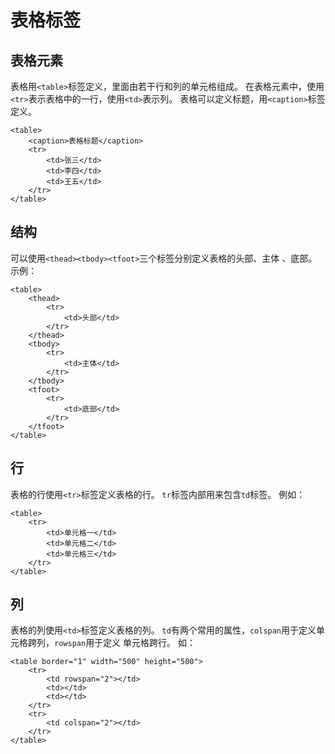 # 表格标签
## 表格元素
表格用`<table>`标签定义，里面由若干行和列的单元格组成。 在表格元素中，使用`<tr>`表示表格中的一行，使用`<td>`表示列。 表格可以定义标题，用`<caption>`标签定义。

```
<table>
    <caption>表格标题</caption>
    <tr>
        <td>张三</td>
        <td>李四</td>
        <td>王五</td>
    </tr>
</table>
```

## 结构
可以使用`<thead><tbody><tfoot>`三个标签分别定义表格的头部、主体 、底部。
示例：
```
<table>
    <thead>
        <tr>
            <td>头部</td>
        </tr>
    </thead>
    <tbody>
        <tr>
            <td>主体</td>
        </tr>
    </tbody>
    <tfoot>
        <tr>
            <td>底部</td>
        </tr>
    </tfoot>
</table>
```

## 行
表格的行使用`<tr>`标签定义表格的行。 `tr`标签内部用来包含`td`标签。
例如：
```
<table>
    <tr>
        <td>单元格一</td>
        <td>单元格二</td>
        <td>单元格三</td>
    </tr>
</table>
```

## 列
表格的列使用`<td>`标签定义表格的列。 `td`有两个常用的属性，`colspan`用于定义单元格跨列，`rowspan`用于定义 单元格跨行。 
如：
```
<table border="1" width="500" height="500">
    <tr>
        <td rowspan="2"></td>
        <td></td>
        <td></td>
    </tr>
    <tr>
        <td colspan="2"></td>
    </tr>
</table>
```
